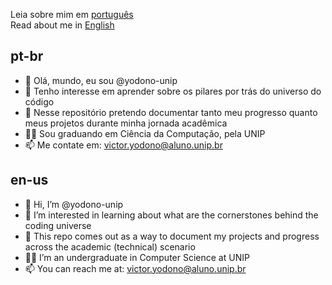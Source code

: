 Leia sobre mim em [português](#pt-br)<br>
Read about me in [English](#en-us)

## pt-br
- 👋 Olá, mundo, eu sou @yodono-unip
- 👀 Tenho interesse em aprender sobre os pilares por trás do universo do código
- 💾 Nesse repositório pretendo documentar tanto meu progresso quanto meus projetos durante minha jornada acadêmica
- 🧑‍🎓 Sou graduando em Ciência da Computação, pela UNIP
- 📫 Me contate em: victor.yodono@aluno.unip.br

## en-us
- 👋 Hi, I’m @yodono-unip
- 👀 I’m interested in learning about what are the cornerstones behind the coding universe
- 💾 This repo comes out as a way to document my projects and progress across the academic (technical) scenario
- 🧑‍🎓 I’m an undergraduate in Computer Science at UNIP
- 📫 You can reach me at: victor.yodono@aluno.unip.br
